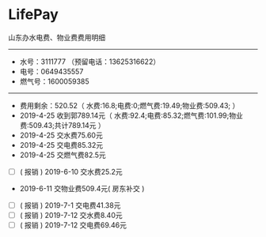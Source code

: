 # LifePay
山东办水电费、物业费费用明细
***
* 水号：3111777 （预留电话：13625316622）
* 电号：0649435557
* 燃气号：1600059385
***
* 费用剩余：520.52（ 水费:16.8;电费:0;燃气费:19.49;物业费:509.43; ）
* 2019-4-25 收到郭789.14元（ 水费:92.4;电费:85.32;燃气费:101.99;物业费:509.43;共计789.14元 ）
* 2019-4-25 交水费75.60元
* 2019-4-25 交电费85.32元
* 2019-4-25 交燃气费82.5元
* [ ] ( 报销 ) 2019-6-10 交水费25.2元
* 2019-6-11 交物业费509.4元( 房东补交 )
* [ ] ( 报销 ) 2019-7-1 交电费41.38元
* [ ] ( 报销 ) 2019-7-12 交水费8.40元
* [ ] ( 报销 ) 2019-7-12 交电费69.46元
